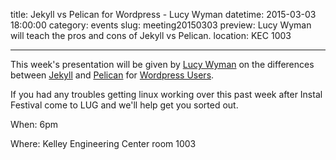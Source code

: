 title: Jekyll vs Pelican for Wordpress - Lucy Wyman
datetime: 2015-03-03 18:00:00
category: events
slug: meeting20150303
preview: Lucy Wyman will teach the pros and cons of Jekyll vs Pelican.
location: KEC 1003

---

This week's presentation will be given by
[Lucy Wyman](https://github.com/lucywyman/)
on the differences between
[Jekyll](http://jekyllrb.com/)
and
[Pelican](http://docs.getpelican.com/en/3.5.0/)
for
[Wordpress Users](https://wordpress.org/).

If you had any troubles getting linux working over this past week after 
Instal Festival come to LUG and we'll help get you sorted out.

When: 6pm

Where: Kelley Engineering Center room 1003
